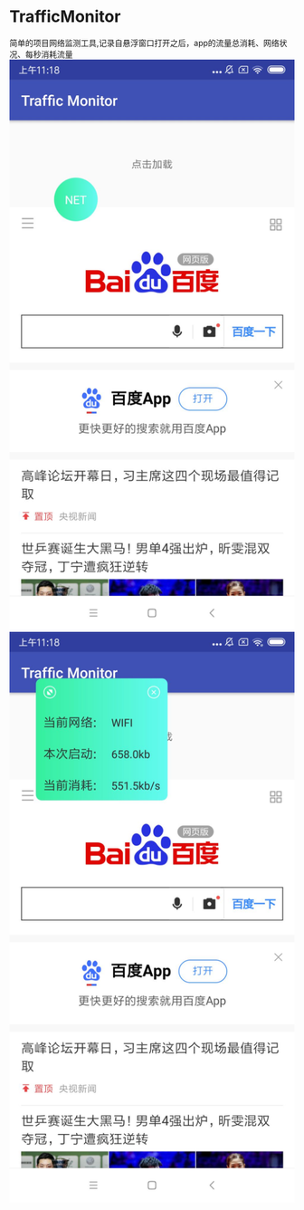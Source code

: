 # TrafficMonitor
简单的项目网络监测工具,记录自悬浮窗口打开之后，app的流量总消耗、网络状况、每秒消耗流量
![image](https://github.com/weihuihuang/TrafficMonitor/blob/master/TrafficMonitor/1.jpg)
![image](https://github.com/weihuihuang/TrafficMonitor/blob/master/TrafficMonitor/2.jpg)
